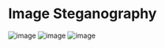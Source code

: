 # Image Steganography
![image](https://github.com/Neeru2001/Image-Steganography-using-Cryptography/assets/141095490/eb32efda-098e-4783-b379-537c3c95fdfb)
![image](https://github.com/Neeru2001/Image-Steganography-using-Cryptography/assets/141095490/6e3de0c3-29af-4ea5-97ce-f5f0132a6061)
![image](https://github.com/Neeru2001/Image-Steganography-using-Cryptography/assets/141095490/2a1a103a-06a6-44ce-8f9e-613b8183e4f1)

